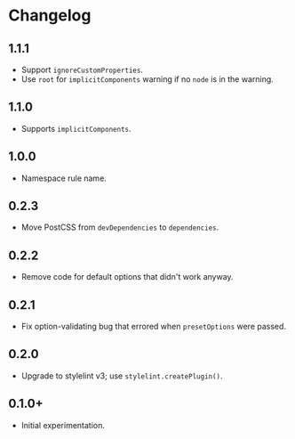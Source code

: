# Changelog

## 1.1.1

- Support `ignoreCustomProperties`.
- Use `root` for `implicitComponents` warning if no `node` is in the warning.

## 1.1.0

- Supports `implicitComponents`.

## 1.0.0

- Namespace rule name.

## 0.2.3

- Move PostCSS from `devDependencies` to `dependencies`.

## 0.2.2

- Remove code for default options that didn't work anyway.

## 0.2.1

- Fix option-validating bug that errored when `presetOptions` were passed.

## 0.2.0

- Upgrade to stylelint v3; use `stylelint.createPlugin()`.

## 0.1.0+

- Initial experimentation.
